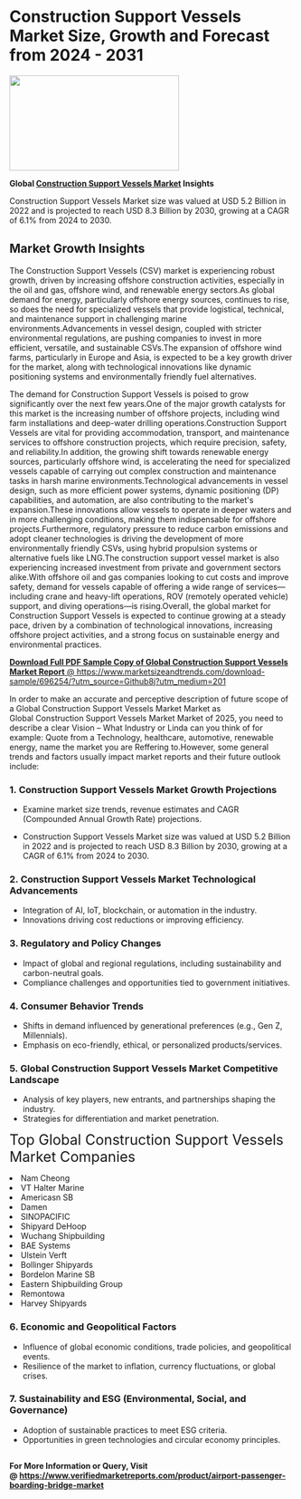 <H1>Construction Support Vessels Market Size, Growth and Forecast from 2024 - 2031</H1><img class="aligncenter size-medium wp-image-584254" src="https://thirdeyenews.in/wp-content/uploads/2024/09/Global-Market-Research-300x168.jpeg" alt="" width="300" height="168" /><p><strong>Global&nbsp;<a href="https://www.marketsizeandtrends.com/download-sample/696254/?utm_source=Github8j?utm_medium=201">Construction Support Vessels Market</a> Insights</strong></p><p>Construction Support Vessels Market size was valued at USD 5.2 Billion in 2022 and is projected to reach USD 8.3 Billion by 2030, growing at a CAGR of 6.1% from 2024 to 2030.</p><p><h2>Market Growth Insights</h2> <p>The Construction Support Vessels (CSV) market is experiencing robust growth, driven by increasing offshore construction activities, especially in the oil and gas, offshore wind, and renewable energy sectors.As global demand for energy, particularly offshore energy sources, continues to rise, so does the need for specialized vessels that provide logistical, technical, and maintenance support in challenging marine environments.Advancements in vessel design, coupled with stricter environmental regulations, are pushing companies to invest in more efficient, versatile, and sustainable CSVs.The expansion of offshore wind farms, particularly in Europe and Asia, is expected to be a key growth driver for the market, along with technological innovations like dynamic positioning systems and environmentally friendly fuel alternatives.</p> <p><a href="#"></a></p> <p>The demand for Construction Support Vessels is poised to grow significantly over the next few years.One of the major growth catalysts for this market is the increasing number of offshore projects, including wind farm installations and deep-water drilling operations.Construction Support Vessels are vital for providing accommodation, transport, and maintenance services to offshore construction projects, which require precision, safety, and reliability.In addition, the growing shift towards renewable energy sources, particularly offshore wind, is accelerating the need for specialized vessels capable of carrying out complex construction and maintenance tasks in harsh marine environments.Technological advancements in vessel design, such as more efficient power systems, dynamic positioning (DP) capabilities, and automation, are also contributing to the market's expansion.These innovations allow vessels to operate in deeper waters and in more challenging conditions, making them indispensable for offshore projects.Furthermore, regulatory pressure to reduce carbon emissions and adopt cleaner technologies is driving the development of more environmentally friendly CSVs, using hybrid propulsion systems or alternative fuels like LNG.The construction support vessel market is also experiencing increased investment from private and government sectors alike.With offshore oil and gas companies looking to cut costs and improve safety, demand for vessels capable of offering a wide range of services—including crane and heavy-lift operations, ROV (remotely operated vehicle) support, and diving operations—is rising.Overall, the global market for Construction Support Vessels is expected to continue growing at a steady pace, driven by a combination of technological innovations, increasing offshore project activities, and a strong focus on sustainable energy and environmental practices.</p> <p><a href="#"></p><p><span class=""><strong>Download Full PDF Sample Copy of Global Construction Support Vessels Market Report</strong> @ <a href="https://www.marketsizeandtrends.com/download-sample/696254/?utm_source=Github8j?utm_medium=201" target="_blank">https://www.marketsizeandtrends.com/download-sample/696254/?utm_source=Github8j?utm_medium=201</a></span></p><p>In order to make an accurate and perceptive description of future scope of a Global&nbsp;Construction Support Vessels Market Market as Global&nbsp;Construction Support Vessels Market Market of 2025, you need to describe a clear Vision &ndash; What Industry or Linda can you think of for example: Quote from a Technology, healthcare, automotive, renewable energy, name the market you are Reffering to.However, some general trends and factors usually impact market reports and their future outlook include:</p><h3>1.&nbsp;<strong>Construction Support Vessels Market Growth Projections</strong></h3><ul><li>Examine market size trends, revenue estimates and CAGR (Compounded Annual Growth Rate) projections.</li><li><p>Construction Support Vessels Market size was valued at USD 5.2 Billion in 2022 and is projected to reach USD 8.3 Billion by 2030, growing at a CAGR of 6.1% from 2024 to 2030.</p></li></ul><h3>2.&nbsp;<strong>Construction Support Vessels Market Technological Advancements</strong></h3><ul><li>Integration of AI, IoT, blockchain, or automation in the industry.</li><li>Innovations driving cost reductions or improving efficiency.</li></ul><h3>3.&nbsp;<strong>Regulatory and Policy Changes</strong></h3><ul><li>Impact of global and regional regulations, including sustainability and carbon-neutral goals.</li><li>Compliance challenges and opportunities tied to government initiatives.</li></ul><h3>4.&nbsp;<strong>Consumer Behavior Trends</strong></h3><ul><li>Shifts in demand influenced by generational preferences (e.g., Gen Z, Millennials).</li><li>Emphasis on eco-friendly, ethical, or personalized products/services.</li></ul><h3>5.&nbsp;<strong>Global Construction Support Vessels Market Competitive Landscape</strong></h3><ul><li>Analysis of key players, new entrants, and partnerships shaping the industry.</li><li>Strategies for differentiation and market penetration.</li></ul><p data-pm-slice="1 1 []"><span style="color: inherit; font-family: inherit; font-size: 25px;">Top Global Construction Support Vessels Market Companies</span></p><div class="" data-test-id=""><p><li>Nam Cheong</li><li> VT Halter Marine</li><li> Americasn SB</li><li> Damen</li><li> SINOPACIFIC</li><li> Shipyard DeHoop</li><li> Wuchang Shipbuilding</li><li> BAE Systems</li><li> Ulstein Verft</li><li> Bollinger Shipyards</li><li> Bordelon Marine SB</li><li> Eastern Shipbuilding Group</li><li> Remontowa</li><li> Harvey Shipyards</li></p></div><h3>6.&nbsp;<strong>Economic and Geopolitical Factors</strong></h3><ul><li>Influence of global economic conditions, trade policies, and geopolitical events.</li><li>Resilience of the market to inflation, currency fluctuations, or global crises.</li></ul><h3>7.&nbsp;<strong>Sustainability and ESG (Environmental, Social, and Governance)</strong></h3><ul><li>Adoption of sustainable practices to meet ESG criteria.</li><li>Opportunities in green technologies and circular economy principles.</li></ul><h2><strong style="font-size: 14px;">For More Information or Query, Visit @&nbsp;</strong><a style="background-color: #ffffff; font-size: 14px;" href="https://www.marketsizeandtrends.com/report/construction-support-vessels-market/" target="_blank">https://www.verifiedmarketreports.com/product/airport-passenger-boarding-bridge-market</a></h2>